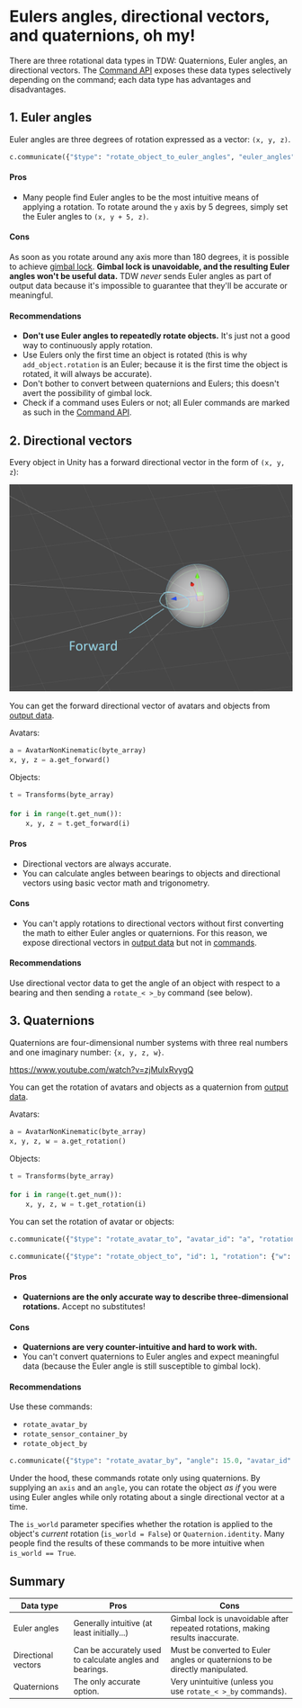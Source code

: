 # Eulers angles, directional vectors, and quaternions, oh my!

There are three rotational data types in TDW: Quaternions, Euler angles, an directional vectors. The [Command API](../api/command_api.md) exposes these data types selectively depending on the command; each data type has advantages and disadvantages.

## 1. Euler angles

Euler angles are three degrees of rotation expressed as a vector: `(x, y, z)`.

```python
c.communicate({"$type": "rotate_object_to_euler_angles", "euler_angles": {"x": 3.5, "y": -45, "z": 0}, "id": 1})
```

#### Pros

- Many people find Euler angles to be the most intuitive means of applying a rotation. To rotate around the `y` axis by 5 degrees, simply set the Euler angles to `(x, y + 5, z)`.

#### Cons

As soon as you rotate around any axis more than 180 degrees, it is possible to achieve [gimbal lock](https://www.youtube.com/watch?v=zc8b2Jo7mno). **Gimbal lock is unavoidable, and the resulting Euler angles won't be useful data.** TDW _never_ sends Euler angles as part of output data because it's impossible to guarantee that they'll be accurate or meaningful.

#### Recommendations

 - **Don't use Euler angles to repeatedly rotate objects.** It's just not a good way to continuously apply rotation.
 - Use Eulers only the first time an object is rotated (this is why `add_object.rotation` is an Euler; because it is the first time the object is rotated, it will always be accurate).
 - Don't bother to convert between quaternions and Eulers; this doesn't avert the possibility of gimbal lock.
 - Check if a command uses Eulers or not; all Euler commands are marked as such in the [Command API](../api/command_api.md).

## 2. Directional vectors

Every object in Unity has a forward directional vector in the form of `(x, y, z`):

![](../images/forward.png)

You can get the forward directional vector of avatars and objects from [output data](../api/output_data.md).

Avatars:

```python
a = AvatarNonKinematic(byte_array)
x, y, z = a.get_forward()
```

Objects:

```python
t = Transforms(byte_array)

for i in range(t.get_num()):
    x, y, z = t.get_forward(i)
```

#### Pros

- Directional vectors are always accurate.
- You can calculate angles between bearings to objects and directional vectors using basic vector math and trigonometry.

#### Cons

- You can't apply rotations to directional vectors without first converting the math to either Euler angles or quaternions. For this reason, we expose directional vectors in [output data](../api/output_data.md) but not in [commands](../api/command_api.md).

#### Recommendations

Use directional vector data to get the angle of an object with respect to a bearing and then sending a `rotate_< >_by` command (see below).

## 3. Quaternions

Quaternions are four-dimensional number systems with three real numbers and one imaginary number: `{x, y, z, w}`.

https://www.youtube.com/watch?v=zjMuIxRvygQ

You can get the rotation of avatars and objects as a quaternion from [output data](../api/output_data.md).

Avatars:

```python
a = AvatarNonKinematic(byte_array)
x, y, z, w = a.get_rotation()
```

Objects:

```python
t = Transforms(byte_array)

for i in range(t.get_num()):
    x, y, z, w = t.get_rotation(i)
```

You can set the rotation of avatar or objects:

```python
c.communicate({"$type": "rotate_avatar_to", "avatar_id": "a", "rotation": {"w": 0.6, "x": 3.5, "y": -45, "z": 0}})
```

```python
c.communicate({"$type": "rotate_object_to", "id": 1, "rotation": {"w": 0.6, "x": 3.5, "y": -45, "z": 0}})
```

#### Pros

- **Quaternions are the only accurate way to describe three-dimensional rotations.** Accept no substitutes!

#### Cons

 - **Quaternions are very counter-intuitive and hard to work with.**
 - You can't convert quaternions to Euler angles and expect meaningful data (because the Euler angle is still susceptible to gimbal lock).

#### Recommendations

Use these commands:

 - `rotate_avatar_by`
 - `rotate_sensor_container_by`
 - `rotate_object_by`

```python
c.communicate({"$type": "rotate_avatar_by", "angle": 15.0, "avatar_id": "a", "axis": "pitch", "is_world": True})
```

Under the hood, these commands rotate only using quaternions. By supplying an `axis` and an `angle`, you can rotate the object _as if_ you were using Euler angles while only rotating about a single directional vector at a time.

The `is_world` parameter specifies whether the rotation is applied to the object's _current_ rotation (`is_world = False`) or `Quaternion.identity`. Many people find the results of these commands to be more intuitive when `is_world == True`.

## Summary

| Data type           | Pros                                                     | Cons                                                         |
| ------------------- | -------------------------------------------------------- | ------------------------------------------------------------ |
| Euler angles        | Generally intuitive (at least initially...)              | Gimbal lock is unavoidable after repeated rotations, making results inaccurate. |
| Directional vectors | Can be accurately used to calculate angles and bearings. | Must be converted to Euler angles or quaternions to be directly manipulated. |
| Quaternions         | The only accurate option.                                | Very unintuitive (unless you use `rotate_< >_by` commands).  |

